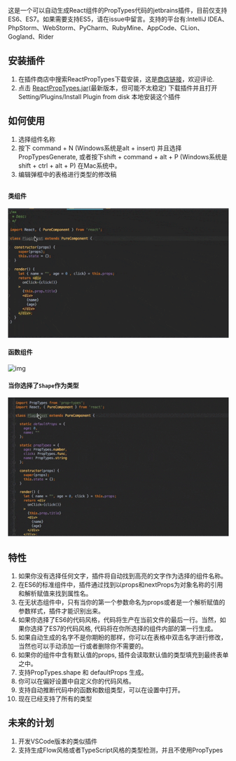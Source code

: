 这是一个可以自动生成React组件的PropTypes代码的jetbrains插件，目前仅支持ES6、ES7。如果需要支持ES5，请在issue中留言。支持的平台有:IntelliJ IDEA、PhpStorm、WebStorm、PyCharm、RubyMine、AppCode、CLion、Gogland、Rider

## 安装插件
1. 在插件商店中搜索ReactPropTypes下载安装，这是<a href= https://plugins.jetbrains.com/plugin/10155-reactproptypes>商店链接</a>，欢迎评论.
2. 点击 <a href=https://raw.githubusercontent.com/dpzxsm/ReactPropTypes-Plugin-Intellij/master/ReactPropTypes.jar>ReactPropTypes.jar</a>(最新版本，但可能不太稳定) 下载插件并且打开Setting/Plugins/Install Plugin from disk 本地安装这个插件
   
## 如何使用
1. 选择组件名称
2. 按下 command + N (Windows系统是alt + insert) 并且选择PropTypesGenerate, 或者按下shift + command + alt + P (Windows系统是shift + ctrl + alt + P) 在Mac系统中。
3. 编辑弹框中的表格进行类型的修改稿

## 
#### 类组件
![img](./ScreenShots/ScreenShot1.gif)
#### 函数组件
![img](./ScreenShots/ScreenShot2.gif)
#### 当你选择了`Shape`作为类型
![img](./ScreenShots/ScreenShot3.gif)

## 特性
1. 如果你没有选择任何文字，插件将自动找到高亮的文字作为选择的组件名称。
1. 在ES6的标准组件中，插件通过找到以props和nextProps为对象名称的引用和解析赋值来找到属性名。
2. 在无状态组件中，只有当你的第一个参数命名为props或者是一个解析赋值的参数样式，插件才能识别出来。
3. 如果你选择了ES6的代码风格，代码将生产在当前文件的最后一行。当然，如果你选择了ES7的代码风格, 代码将在你所选择的组件内部的第一行生成。
4. 如果自动生成的名字不是你期盼的那样，你可以在表格中双击名字进行修改，当然也可以手动添加一行或者删除你不需要的。
5. 如果你的组件中含有默认值的props, 插件会读取默认值的类型填充到最终表单之中。
6. 支持PropTypes.shape 和 defaultProps 生成。
7. 你可以在偏好设置中自定义你的代码风格。
8. 支持自动推断代码中的函数和数组类型，可以在设置中打开。
9. 现在已经支持了所有的类型

## 未来的计划
1. 开发VSCode版本的类似插件
2. 支持生成Flow风格或者TypeScript风格的类型检测，并且不使用PropTypes